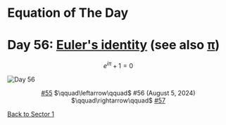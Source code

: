# Equation of The Day

# Day 56: [Euler's identity](https://en.wikipedia.org/wiki/Euler%27s_identity) (see also [π](https://en.wikipedia.org/wiki/Pi))

$$e^{i\pi}+1=0$$

<picture><img alt="Day 56" src="0056.png"></picture>

<center><a href="0055.html">#55</a> $\qquad\leftarrow\qquad$ #56 (August 5, 2024) $\qquad\rightarrow\qquad$ <a href="0057.html">#57</a></center>

[Back to Sector 1](../0-63.md)

<script src="https://utteranc.es/client.js" repo="12AbBa/eotd" issue-term="pathname" theme="github-light" crossorigin="anonymous" async> </script>